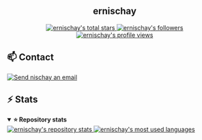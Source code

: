 <!-- Header -->
<h2 align="center">ernischay</h2>

<div align="center">
  <a href="#ernischay">
    <img alt="ernischay's total stars" src="https://img.shields.io/github/stars/ernischay?label=TOTAL+STARS&style=flat-square" />
  </a>
  <a href="https://github.com/ernischay?tab=followers">
    <img alt="ernischay's followers" src="https://img.shields.io/github/followers/ernischay?label=FOLLOWERS&style=flat-square" />
  </a>
  <a href="#ernischay">
    <img alt="ernischay's profile views" src="https://komarev.com/ghpvc/?username=ernischay&label=PROFILE+VIEWS&logo=github&style=flat-square" />
  </a>
</div>

<!-- Contact -->
<h2>📫 Contact</h2>

<a href="mailto:er.nischay@gmail.com">
  <img alt="Send nischay an email" src="https://img.shields.io/badge/email-d14836?style=for-the-badge&logo=gmail&logoColor=white" />
</a>

<!-- GitHub stats -->
<h2>⚡ Stats</h2>

<details open>
  <summary><strong>⭐ Repository stats</strong></summary>
  <a href="#-github-stats">
    <img alt="ernischay's repository stats" src="https://github-readme-stats-anuraghazra1.vercel.app/api?username=ernischay&show_icons=true&count_private=true&include_all_commits=true&hide_border=true&hide_title=true&bg_color=ffffff" />
  </a>
  <a href="#-github-stats">
    <img alt="ernischay's most used languages" src="https://github-readme-stats.vercel.app/api/top-langs/?username=ernischay&langs_count=8&layout=compact&hide_border=true&hide_title=true&bg_color=ffffff" />
  </a>
</details>
